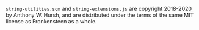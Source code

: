 `string-utilities.scm` and `string-extensions.js` are copyright 2018-2020 by Anthony W. Hursh, and are distributed under the terms of the same MIT license as Fronkensteen as a whole.
